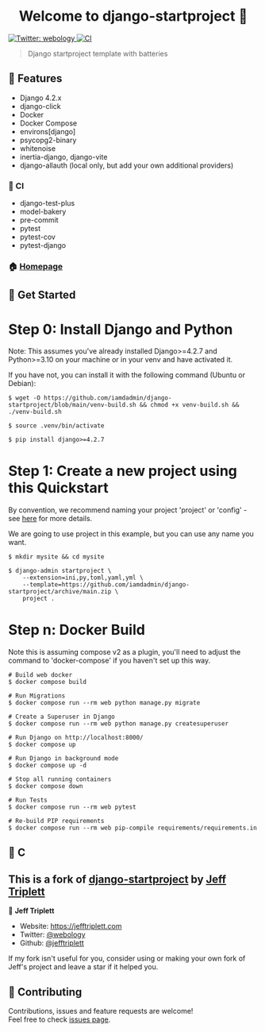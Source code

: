 <h1 align="center">Welcome to django-startproject 👋</h1>
<p>
  <a href="https://twitter.com/webology" target="_blank">
    <img alt="Twitter: webology" src="https://img.shields.io/twitter/follow/webology.svg?style=social" />
  </a>
  <a href="https://github.com/jefftriplett/django-startproject/actions" target="_blank">
    <img alt="CI" src="https://github.com/jefftriplett/django-startproject/workflows/CI/badge.svg" />
  </a>
</p>

> Django startproject template with batteries

## :triangular_flag_on_post: Features

- Django 4.2.x
- django-click
- Docker
- Docker Compose
- environs[django]
- psycopg2-binary
- whitenoise
- inertia-django, django-vite
- django-allauth (local only, but add your own additional providers)

### :green_heart: CI

- django-test-plus
- model-bakery
- pre-commit
- pytest
- pytest-cov
- pytest-django

### 🏠 [Homepage](https://github.com/iamdadmin/django-startproject)

## :wrench: Get Started

# Step 0: Install Django and Python

Note: This assumes you've already installed Django>=4.2.7 and Python>=3.10 on your machine or in your venv and have activated it.

If you have not, you can install it with the following command (Ubuntu or Debian):

```shell
$ wget -O https://github.com/iamdadmin/django-startproject/blob/main/venv-build.sh && chmod +x venv-build.sh && ./venv-build.sh

$ source .venv/bin/activate

$ pip install django>=4.2.7
```

# Step 1: Create a new project using this Quickstart

By convention, we recommend naming your project 'project' or 'config' - see [here](https://forum.djangoproject.com/t/project-naming-conventions/339/6) for more details.

We are going to use project in this example, but you can use any name you want.

```shell
$ mkdir mysite && cd mysite

$ django-admin startproject \
    --extension=ini,py,toml,yaml,yml \
    --template=https://github.com/iamdadmin/django-startproject/archive/main.zip \
    project .
```

# Step n: Docker Build

Note this is assuming compose v2 as a plugin, you'll need to adjust the command to 'docker-compose' if you haven't set up this way.

```shell
# Build web docker
$ docker compose build

# Run Migrations
$ docker compose run --rm web python manage.py migrate

# Create a Superuser in Django
$ docker compose run --rm web python manage.py createsuperuser

# Run Django on http://localhost:8000/
$ docker compose up

# Run Django in background mode
$ docker compose up -d

# Stop all running containers
$ docker compose down

# Run Tests
$ docker compose run --rm web pytest

# Re-build PIP requirements
$ docker compose run --rm web pip-compile requirements/requirements.in
```

## :wrench: C


## This is a fork of [django-startproject](https://github.com/jefftriplett/django-startproject) by [Jeff Triplett](https://github.com/jefftriplett)

👤 **Jeff Triplett**

* Website: https://jefftriplett.com
* Twitter: [@webology](https://twitter.com/webology)
* Github: [@jefftriplett](https://github.com/jefftriplett)

If my fork isn't useful for you, consider using or making your own fork of Jeff's project and leave a star if it helped you.

## 🤝 Contributing

Contributions, issues and feature requests are welcome!<br />Feel free to check [issues page](https://github.com/iamdadmindjango-startproject/issues).

